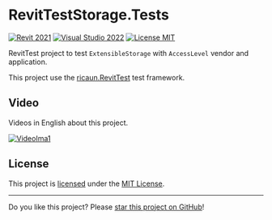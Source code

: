 # RevitTestStorage.Tests

[![Revit 2021](https://img.shields.io/badge/Revit-2021+-blue.svg)](../..)
[![Visual Studio 2022](https://img.shields.io/badge/Visual%20Studio-2022-blue)](../..)
[![License MIT](https://img.shields.io/badge/License-MIT-blue.svg)](LICENSE)

RevitTest project to test `ExtensibleStorage` with `AccessLevel` vendor and application.

This project use the [ricaun.RevitTest](https://ricaun.com/RevitTest) test framework.

## Video

Videos in English about this project.

[![VideoIma1]][Video1]

## License

This project is [licensed](LICENSE) under the [MIT License](https://en.wikipedia.org/wiki/MIT_License).

---

Do you like this project? Please [star this project on GitHub](../../stargazers)!

[Video1]: https://youtu.be/fW_8FZJpgNw
[VideoIma1]: https://img.youtube.com/vi/fW_8FZJpgNw/mqdefault.jpg